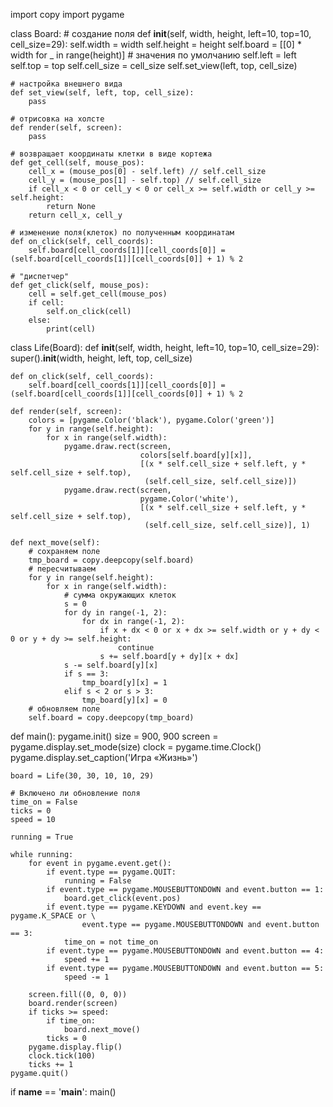 import copy
import pygame


class Board:
    # создание поля
    def __init__(self, width, height, left=10, top=10, cell_size=29):
        self.width = width
        self.height = height
        self.board = [[0] * width for _ in range(height)]
        # значения по умолчанию
        self.left = left
        self.top = top
        self.cell_size = cell_size
        self.set_view(left, top, cell_size)

    # настройка внешнего вида
    def set_view(self, left, top, cell_size):
        pass

    # отрисовка на холсте
    def render(self, screen):
        pass

    # возвращает координаты клетки в виде кортежа
    def get_cell(self, mouse_pos):
        cell_x = (mouse_pos[0] - self.left) // self.cell_size
        cell_y = (mouse_pos[1] - self.top) // self.cell_size
        if cell_x < 0 or cell_y < 0 or cell_x >= self.width or cell_y >= self.height:
            return None
        return cell_x, cell_y

    # изменение поля(клеток) по полученным координатам
    def on_click(self, cell_coords):
        self.board[cell_coords[1]][cell_coords[0]] = (self.board[cell_coords[1]][cell_coords[0]] + 1) % 2

    # "диспетчер"
    def get_click(self, mouse_pos):
        cell = self.get_cell(mouse_pos)
        if cell:
            self.on_click(cell)
        else:
            print(cell)


class Life(Board):
    def __init__(self, width, height, left=10, top=10, cell_size=29):
        super().__init__(width, height, left, top, cell_size)

    def on_click(self, cell_coords):
        self.board[cell_coords[1]][cell_coords[0]] = (self.board[cell_coords[1]][cell_coords[0]] + 1) % 2

    def render(self, screen):
        colors = [pygame.Color('black'), pygame.Color('green')]
        for y in range(self.height):
            for x in range(self.width):
                pygame.draw.rect(screen,
                                 colors[self.board[y][x]],
                                 [(x * self.cell_size + self.left, y * self.cell_size + self.top),
                                  (self.cell_size, self.cell_size)])
                pygame.draw.rect(screen,
                                 pygame.Color('white'),
                                 [(x * self.cell_size + self.left, y * self.cell_size + self.top),
                                  (self.cell_size, self.cell_size)], 1)

    def next_move(self):
        # сохраняем поле
        tmp_board = copy.deepcopy(self.board)
        # пересчитываем
        for y in range(self.height):
            for x in range(self.width):
                # сумма окружающих клеток
                s = 0
                for dy in range(-1, 2):
                    for dx in range(-1, 2):
                        if x + dx < 0 or x + dx >= self.width or y + dy < 0 or y + dy >= self.height:
                            continue
                        s += self.board[y + dy][x + dx]
                s -= self.board[y][x]
                if s == 3:
                    tmp_board[y][x] = 1
                elif s < 2 or s > 3:
                    tmp_board[y][x] = 0
        # обновляем поле
        self.board = copy.deepcopy(tmp_board)


def main():
    pygame.init()
    size = 900, 900
    screen = pygame.display.set_mode(size)
    clock = pygame.time.Clock()
    pygame.display.set_caption('Игра «Жизнь»')

    board = Life(30, 30, 10, 10, 29)

    # Включено ли обновление поля
    time_on = False
    ticks = 0
    speed = 10

    running = True

    while running:
        for event in pygame.event.get():
            if event.type == pygame.QUIT:
                running = False
            if event.type == pygame.MOUSEBUTTONDOWN and event.button == 1:
                board.get_click(event.pos)
            if event.type == pygame.KEYDOWN and event.key == pygame.K_SPACE or \
                    event.type == pygame.MOUSEBUTTONDOWN and event.button == 3:
                time_on = not time_on
            if event.type == pygame.MOUSEBUTTONDOWN and event.button == 4:
                speed += 1
            if event.type == pygame.MOUSEBUTTONDOWN and event.button == 5:
                speed -= 1

        screen.fill((0, 0, 0))
        board.render(screen)
        if ticks >= speed:
            if time_on:
                board.next_move()
            ticks = 0
        pygame.display.flip()
        clock.tick(100)
        ticks += 1
    pygame.quit()


if __name__ == '__main__':
    main()
